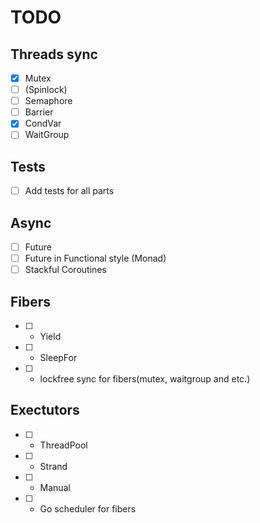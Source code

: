 # TODO

## Threads sync

- [x] Mutex
- [ ] (Spinlock)
- [ ] Semaphore
- [ ] Barrier
- [x] CondVar
- [ ] WaitGroup

## Tests
- [ ] Add tests for all parts

## Async
- [ ] Future
- [ ] Future in Functional style (Monad)
- [ ] Stackful Coroutines

## Fibers
- [ ] - Yield
- [ ] - SleepFor
- [ ] - lockfree sync for fibers(mutex, waitgroup and etc.)

## Exectutors
- [ ] - ThreadPool
- [ ] - Strand
- [ ] - Manual
- [ ] - Go scheduler for fibers
